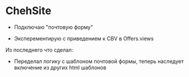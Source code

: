 # ChehSite

- Подключаю "почтовую форму"

- Эксперементирую с приведением к CBV в Offers.views


Из последнего что сделал:
* Переделал логику с шаблоном почтовой формы, теперь наследует включение из других html шаблонов

